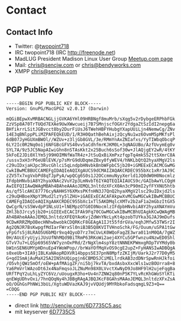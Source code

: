 # Contact

## Contact Info

 * Twitter: @[twopoint718](http://twitter.com/twopoint718)
 * IRC twopoint718 (IRC <http://freenode.net>)
 * MadLUG President Madison Linux User Group [Meetup.com page](http://www.meetup.com/madlug/)
 * Mail: <chris@sencjw.com> or <chris@bendyworks.com>
 * XMPP <chris@sencjw.com>

## PGP Public Key

    -----BEGIN PGP PUBLIC KEY BLOCK-----
    Version: GnuPG/MacGPG2 v2.0.17 (Darwin)

    mQGiBEpwXvMRBACNGLjjGVKA6YHl09HRBNgf8muMrb/sXqg5v2rDybgeERPhbFGk
    ZzVSp8A70TrTUQd7EXAe9UwXWwcueij7B7SMnjscfOGXr2YdgaZtSzIdI2nepg6a
    BHfikrrLSitJGBvcct8by2DurFiUsJ6TWehHBFYHubgYXapUUiLjn4NemwCg/ZNv
    14E3qBNlppPLiMZPAFEQkEUD/1/R3H0QathBehAixjzQcyNu1wz6OvmM5pMKfsPl
    6dB07JyHGUXmBWOl//WZUv+z3ljGb8GVL/3e/RMmYnAxZNIafxs/YyTIWbqObcqP
    6LY2Ic0R2Nq0o1j6NFGBcGFVS40vv5aCdhfmrKJKM0L+3qNAGUBo/AzfUvymEg0v
    SYL7A/9z5JC5NapAIwiGhn8nSTAsKkt2x25Buch6sSof30w+JlAQjgEY2wR/4tKY
    5kFoE2JDi0XlYm5j99HOIMNfWaTR4z+JtSuQxBiXmPxzfqpTq4mkS52ttSXmrC8A
    /ussv3xH3rP6eUBlEVK/p7sMrG9dUDqmeZBxy0fyWEV4/hNKLbQtQ2hyaXMgV2ls
    c29uIDxjaHJpc3RvcGhlci5qLndpbHNvbkBnbWFpbC5jb20+iGMEExECACMCGwMG
    CwkIBwMCBBUCCAMEFgIDAQIeAQIXgAUCS9dCMAIZAQAKCRDEC955bXc1xRr3AJ9C
    zZV5Tx7xgVxbPd8qTJpPyA/wpQCg6S0s1J2OCcmmuNyyXerld1JQ0dW0H0Nocmlz
    IFdpbHNvbiA8Y2hyaXNAc2VuY2p3LmNvbT6IYAQTEQIAIAUCS9c/GAIbAwYLCQgH
    AwIEFQIIAwQWAgMBAh4BAheAAAoJEMQL3nltdzXFcX0An3cP90mI2yfFYXNU5htb
    As/qf5lcAKC87776cyNAHHSY6XMxsPKfnHN3J7QnQ2hyaXMgV2lsc29uIDxjd2ls
    c29uQHBoeXNpY3Mud2lzYy5lZHU+iGAEExECACAFAkpwXvMCGwMGCwkIBwMCBBUC
    CAMEFgIDAQIeAQIXgAAKCRDEC955bXc1xTl5AKDMqlcXMTv2b2aF1a2mGbzItGX5
    QwCgrN/sS5WvdpP1NLsU1+lNEMpzOTG0I0NocmlzIFdpbHNvbiA8Y2hyaXNAYmVu
    ZHl3b3Jrcy5jb20+iGIEExECACIFAk9Fq70CGwMGCwkIBwMCBhUIAgkKCwQWAgMB
    Ah4BAheAAAoJEMQL3nltdzXFEQYAoKvjZdWnYNcLyKt4pzobTUYka3GJAJ9mDufs
    9CDwKRRZMpOBecHNhwbwobkCDQRKcF8GEAgA1IJt55fdrGVa/eqhJMfw53TWSr2I
    Ag2QNJR7BsKwpgfMdIarFWrxSl0niB3B5Q8KVITVHnoSchk/FG/Ouum/uSPA1tGw
    yFpGfs5j8LRAO5U6bMQr9xq4QyoD7rz7mCUvLK0WQoFagZE3wra011nM0QA/7gWZ
    0H/AUcEryUjyiJUsUfNhMQd9BiTRmP63RKoWi2aej4XYCu5GPfwnzu4NzwED0Shl
    GTvV7u7+LQSp69565VW7yznOxPRd/ZrNgXlm4spY8ztNNNEKPWmxgROpTVYMdy0b
    bW1nSEN6UMYpHDnuEp4YWoWPop//brWaYOfMqXvOS9cgE2upZ+FyHANSIwADBQgA
    s0xeUb+3IA9jIBLKaNAopRDXVR14bpps5E37pnN8MpfzZKIjM/UarkJ2r77D0yM5
    G+qdISmAjAuMaX25A2INShUQipgjn6CBMDSJCiMELlrdkAB3zdDNrSpwRnHJkfoi
    /O5vhjQWz5mOf/oEW+pAfMAigZF/ni5bj7kvTA/bxdAsbxXxcWls1wzBOUrra8+8
    Ya6PmVrlWAzoDt6Jx4NaFmqsoJLZNuMn98X0LVvctXwNyD9Jo8HF9lH2ujeFqgBa
    URfTPqY2uLhLyZYC6Vz/uUougxR3ho+Uv4n7ZNW2q80nP5K7YLvRcKhGWoSYlKTi
    qnEWgUDhvOxi/7hnQOqNy4hJBBgRAgAJBQJKcF8GAhsMAAoJEMQL3nltdzXFxZsA
    oO/OGhGsPhNWi3bUi/XgtuWDVazKAJ9jvVQUdj9MYRbkoFadsqmgL9Z3+Q==
    =COQG
    -----END PGP PUBLIC KEY BLOCK-----

 * direct link <http://sencjw.com/6D7735C5.asc>
 * mit keyserver [6D7735C5](http://pgp.mit.edu:11371/pks/lookup?op=get&search=0xC40BDE796D7735C5)
